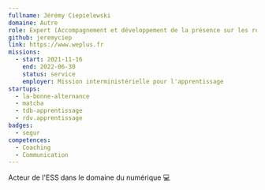 ```yaml
---
fullname: Jérémy Ciepielewski
domaine: Autre
role: Expert (Accompagnement et développement de la présence sur les réseaux sociaux)
github: jeremyciep
link: https://www.weplus.fr
missions:
  - start: 2021-11-16
    end: 2022-06-30
    status: service
    employer: Mission interministérielle pour l'apprentissage
startups:
  - la-bonne-alternance
  - matcha
  - tdb-apprentissage
  - rdv.apprentissage
badges:
  - segur
competences:
  - Coaching
  - Communication
---
```

Acteur de l'ESS dans le domaine du numérique 💻